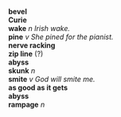 __bevel__  
__Curie__  
__wake__ _n_ _Irish wake._  
__pine__ _v_ _She pined for the pianist._  
__nerve racking__  
__zip line__ (?)  
__abyss__  
__skunk__ _n_  
__smite__ _v_ _God will smite me._  
__as good as it gets__  
__abyss__  
__rampage__ _n_  
